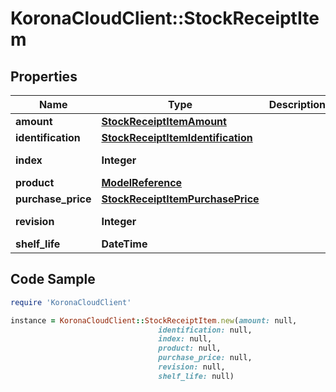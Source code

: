 # KoronaCloudClient::StockReceiptItem

## Properties

Name | Type | Description | Notes
------------ | ------------- | ------------- | -------------
**amount** | [**StockReceiptItemAmount**](StockReceiptItemAmount.md) |  | [optional] 
**identification** | [**StockReceiptItemIdentification**](StockReceiptItemIdentification.md) |  | [optional] 
**index** | **Integer** |  | [optional] [readonly] 
**product** | [**ModelReference**](ModelReference.md) |  | [optional] 
**purchase_price** | [**StockReceiptItemPurchasePrice**](StockReceiptItemPurchasePrice.md) |  | [optional] 
**revision** | **Integer** |  | [optional] [readonly] 
**shelf_life** | **DateTime** |  | [optional] 

## Code Sample

```ruby
require 'KoronaCloudClient'

instance = KoronaCloudClient::StockReceiptItem.new(amount: null,
                                 identification: null,
                                 index: null,
                                 product: null,
                                 purchase_price: null,
                                 revision: null,
                                 shelf_life: null)
```


